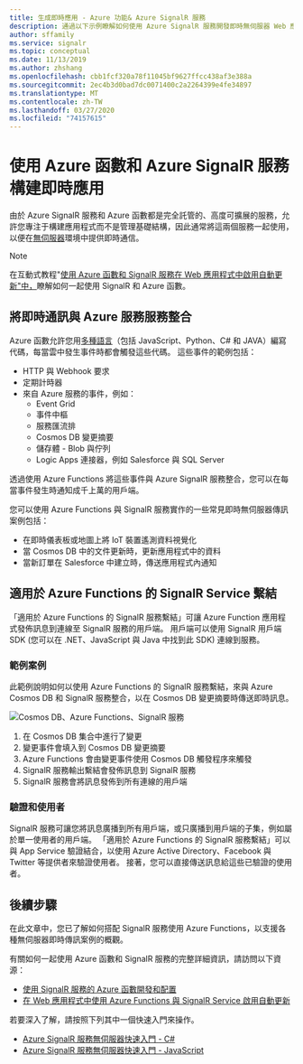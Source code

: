 ```yaml
---
title: 生成即時應用 - Azure 功能& Azure SignalR 服務
description: 通過以下示例瞭解如何使用 Azure SignalR 服務開發即時無伺服器 Web 應用程式。
author: sffamily
ms.service: signalr
ms.topic: conceptual
ms.date: 11/13/2019
ms.author: zhshang
ms.openlocfilehash: cbb1fcf320a78f11045bf9627ffcc438af3e388a
ms.sourcegitcommit: 2ec4b3d0bad7dc0071400c2a2264399e4fe34897
ms.translationtype: MT
ms.contentlocale: zh-TW
ms.lasthandoff: 03/27/2020
ms.locfileid: "74157615"
---
```

# <a name="build-real-time-apps-with-azure-functions-and-azure-signalr-service"></a>使用 Azure 函數和 Azure SignalR 服務構建即時應用

由於 Azure SignalR 服務和 Azure 函數都是完全託管的、高度可擴展的服務，允許您專注于構建應用程式而不是管理基礎結構，因此通常將這兩個服務一起使用，以便在[無伺服器](https://azure.microsoft.com/solutions/serverless/)環境中提供即時通信。

> [!NOTE]
> 在互動式教程"[使用 Azure 函數和 SignalR 服務在 Web 應用程式中啟用自動更新"中，](https://docs.microsoft.com/learn/modules/automatic-update-of-a-webapp-using-azure-functions-and-signalr)瞭解如何一起使用 SignalR 和 Azure 函數。

## <a name="integrate-real-time-communications-with-azure-services"></a>將即時通訊與 Azure 服務服務整合

Azure 函數允許您用[多種語言](../azure-functions/supported-languages.md)（包括 JavaScript、Python、C# 和 JAVA）編寫代碼，每當雲中發生事件時都會觸發這些代碼。 這些事件的範例包括：

* HTTP 與 Webhook 要求
* 定期計時器
* 來自 Azure 服務的事件，例如：
    - Event Grid
    - 事件中樞
    - 服務匯流排
    - Cosmos DB 變更摘要
    - 儲存體 - Blob 與佇列
    - Logic Apps 連接器，例如 Salesforce 與 SQL Server

透過使用 Azure Functions 將這些事件與 Azure SignalR 服務整合，您可以在每當事件發生時通知成千上萬的用戶端。

您可以使用 Azure Functions 與 SignalR 服務實作的一些常見即時無伺服器傳訊案例包括：

* 在即時儀表板或地圖上將 IoT 裝置遙測資料視覺化
* 當 Cosmos DB 中的文件更新時，更新應用程式中的資料
* 當新訂單在 Salesforce 中建立時，傳送應用程式內通知

## <a name="signalr-service-bindings-for-azure-functions"></a>適用於 Azure Functions 的 SignalR Service 繫結

「適用於 Azure Functions 的 SignalR 服務繫結」可讓 Azure Function 應用程式發佈訊息到連線至 SignalR 服務的用戶端。 用戶端可以使用 SignalR 用戶端 SDK (您可以在 .NET、JavaScript 與 Java 中找到此 SDK) 連線到服務。

### <a name="an-example-scenario"></a>範例案例

此範例說明如何以使用 Azure Functions 的 SignalR 服務繫結，來與 Azure Cosmos DB 和 SignalR 服務整合，以在 Cosmos DB 變更摘要時傳送即時訊息。

![Cosmos DB、Azure Functions、SignalR 服務](media/signalr-concept-azure-functions/signalr-cosmosdb-functions.png)

1. 在 Cosmos DB 集合中進行了變更
2. 變更事件會填入到 Cosmos DB 變更摘要
3. Azure Functions 會由變更事件使用 Cosmos DB 觸發程序來觸發
4. SignalR 服務輸出繫結會發佈訊息到 SignalR 服務
5. SignalR 服務會將訊息發佈到所有連線的用戶端

### <a name="authentication-and-users"></a>驗證和使用者

SignalR 服務可讓您將訊息廣播到所有用戶端，或只廣播到用戶端的子集，例如屬於單一使用者的用戶端。 「適用於 Azure Functions 的 SignalR 服務繫結」可以與 App Service 驗證結合，以使用 Azure Active Directory、Facebook 與 Twitter 等提供者來驗證使用者。 接著，您可以直接傳送訊息給這些已驗證的使用者。

## <a name="next-steps"></a>後續步驟

在此文章中，您已了解如何搭配 SignalR 服務使用 Azure Functions，以支援各種無伺服器即時傳訊案例的概觀。

有關如何一起使用 Azure 函數和 SignalR 服務的完整詳細資訊，請訪問以下資源：

* [使用 SignalR 服務的 Azure 函數開發和配置](signalr-concept-serverless-development-config.md)
* [在 Web 應用程式中使用 Azure Functions 與 SignalR Service 啟用自動更新](https://docs.microsoft.com/learn/modules/automatic-update-of-a-webapp-using-azure-functions-and-signalr)

若要深入了解，請按照下列其中一個快速入門來操作。

* [Azure SignalR 服務無伺服器快速入門 - C#](signalr-quickstart-azure-functions-csharp.md)
* [Azure SignalR 服務無伺服器快速入門 - JavaScript](signalr-quickstart-azure-functions-javascript.md)
